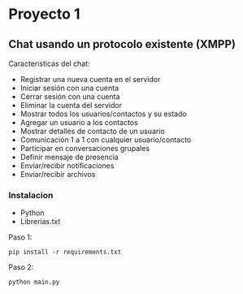 # Proyecto 1

## Chat usando un protocolo existente (XMPP)

Caracteristicas del chat:

- Registrar una nueva cuenta en el servidor
- Iniciar sesión con una cuenta
- Cerrar sesión con una cuenta
- Eliminar la cuenta del servidor
- Mostrar todos los usuarios/contactos y su estado
- Agregar un usuario a los contactos
- Mostrar detalles de contacto de un usuario
- Comunicación 1 a 1 con cualquier usuario/contacto
- Participar en conversaciones grupales
- Definir mensaje de presencia
- Enviar/recibir notificaciones
- Enviar/recibir archivos

### Instalacion

- Python 
- Librerias.txt

Paso 1:
```
pip install -r requirements.txt
```

Paso 2:
```
python main.py
```
